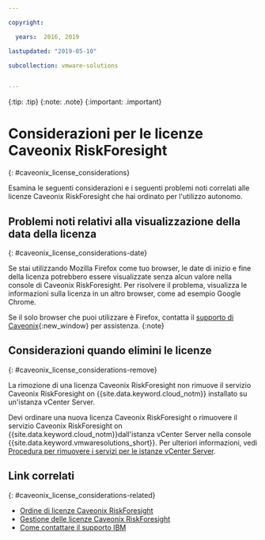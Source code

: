 ```yaml
---

copyright:

  years:  2016, 2019

lastupdated: "2019-05-10"

subcollection: vmware-solutions


---
```


{:tip: .tip}
{:note: .note}
{:important: .important}

# Considerazioni per le licenze Caveonix RiskForesight
{: #caveonix_license_considerations}

Esamina le seguenti considerazioni e i seguenti problemi noti correlati alle licenze Caveonix RiskForesight che hai ordinato per l'utilizzo autonomo.

## Problemi noti relativi alla visualizzazione della data della licenza
{: #caveonix_license_considerations-date}

Se stai utilizzando Mozilla Firefox come tuo browser, le date di inizio e fine della licenza potrebbero essere visualizzate senza alcun valore nella console di Caveonix RiskForesight. Per risolvere il problema, visualizza le informazioni sulla licenza in un altro browser, come ad esempio Google Chrome.

Se il solo browser che puoi utilizzare è Firefox, contatta il [supporto di Caveonix](https://www.caveonix.com/support/){:new_window} per assistenza.
{:note}

## Considerazioni quando elimini le licenze
{: #caveonix_license_considerations-remove}

La rimozione di una licenza Caveonix RiskForesight non rimuove il servizio Caveonix RiskForesight on {{site.data.keyword.cloud_notm}} installato su un'istanza vCenter Server.

Devi ordinare una nuova licenza Caveonix RiskForesight o rimuovere il servizio Caveonix RiskForesight on {{site.data.keyword.cloud_notm}}dall'istanza vCenter Server nella console {{site.data.keyword.vmwaresolutions_short}}. Per ulteriori informazioni, vedi [Procedura per rimuovere i servizi per le istanze vCenter Server](/docs/services/vmwaresolutions/services?topic=vmware-solutions-vc_addingremovingservices#vc_addingremovingservices-removing-procedure).

## Link correlati
{: #caveonix_license_considerations-related}

* [Ordine di licenze Caveonix RiskForesight](/docs/services/vmwaresolutions/services?topic=vmware-solutions-caveonix_license_ordering)
* [Gestione delle licenze Caveonix RiskForesight](/docs/services/vmwaresolutions/services?topic=vmware-solutions-caveonix_license_managing)
* [Come contattare il supporto IBM](/docs/services/vmwaresolutions/vmonic?topic=vmware-solutions-trbl_support)
